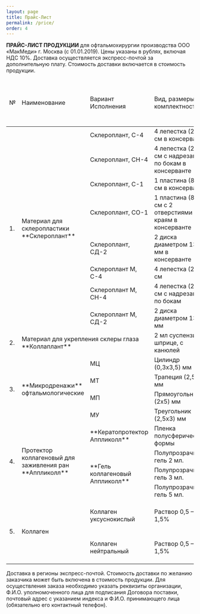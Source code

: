 ```yaml
---
layout: page
title: Прайс-Лист
permalink: /price/
order: 4
---
```



**ПРАЙС-ЛИСТ ПРОДУКЦИИ** для офтальмохирургии производства ООО «МакМеди» г. Москва (с 01.01.2019).
Цены указаны в рублях, включая НДС 10%. Доставка осуществляется экспресс-почтой за дополнительную плату. Стоимость доставки включается в стоимость продукции.

<table class="table table-bordered table-rounded">
	<thead> 
		<tr>
			<td>№</td>
			<td>Наименование</td>
			<td>Вариант Исполнения</td>
			<td>Вид, размеры, комплектность</td>
			<td>Вид упаковки</td>
			<td>Цена при заказе от 1 до 10 шт.</td>
			<td>Цена при заказе от 11 до 30 шт.</td>
			<td>Цена при заказе 31 шт. и более</td>
		</tr>
	</thead> 
	<tbody>
		<tr>
			<td rowspan="8">1.</td>
			<td rowspan="8" markdown="span">Материал для склеропластики **Склероплант**</td>
			<td>Склероплант, С-4</td>
			<td>4 лепестка (2х1) см в консерванте</td>
			<td>флакон</td>
			<td>1250-00</td>
			<td>1150-00</td>
			<td>1100-00</td>
		</tr>
		<tr>
			<td>Склероплант, СН-4</td>
			<td>4 лепестка (2х1) см с надрезами по бокам в консерванте</td>
			<td>флакон</td>
			<td>1250-00</td>
			<td>1150-00</td>
			<td>1100-00</td>
		</tr>
		<tr>
			<td>Склероплант, С-1</td>
			<td>1 пластина (8х1) см в консерванте</td>
			<td>флакон</td>
			<td>1250-00</td>
			<td>1150-00</td>
			<td>1100-00</td>
		</tr>
		<tr>
			<td>Склероплант, СО-1</td>
			<td>1 пластина (8х1) см с 2 отверстиями по краям в консерванте</td>
			<td>флакон</td>
			<td>1250-00</td>
			<td>1150-00</td>
			<td>1100-00</td>
		</tr>
		<tr>
			<td>Склероплант, СД-2</td>
			<td>2 диска диаметром 13 мм в консерванте</td>
			<td>флакон</td>
			<td>1250-00</td>
			<td>1150-00</td>
			<td>1100-00</td>
		</tr>
		<tr>
			<td>Склероплант М, С-4</td>
			<td>4 лепестка (2х1) см</td>
			<td>полимерная упаковка<br /></td>
			<td>1250-00</td>
			<td>1150-00</td>
			<td>1100-00</td>
		</tr>
		<tr>
			<td>Склероплант М, СН-4</td>
			<td>4 лепестка (2х1) см с надрезами по бокам</td>
			<td>полимерная упаковка<br /></td>
			<td>1250-00</td>
			<td>1150-00</td>
			<td>1100-00</td>
		</tr>
		<tr>
			<td>Склероплант М, СД-2</td>
			<td>2 диска диаметром 13 мм</td>
			<td>полимерная упаковка<br /></td>
			<td>1250-00</td>
			<td>1150-00</td>
			<td>1100-00</td>
		</tr>
		<tr>
			<td>2.</td>
			<td colspan="2" markdown="span">Материал для укрепления склеры глаза **Коллаплант**</td>
			<td>2 мл суспензии в шприце, с канюлей</td>
			<td>Шприц в полимерной упак.</td>
			<td>1750-00</td>
			<td>1500-00</td>
			<td>1300-00</td>
		</tr>
		<tr>
			<td rowspan="4">3.</td>
			<td rowspan="4" markdown="span">**Микродренажи** офтальмологические</td>
			<td>МЦ</td>
			<td>Цилиндр (0,3х3,5) мм</td>
			<td>полимерная упаковке</td>
			<td>1100-00</td>
			<td>1060-00</td>
			<td>1000-00</td>
		</tr>
		<tr>
			<td>МТ</td>
			<td>Трапеция (2,5х5) мм</td>
			<td>полимерная упаковка</td>
			<td>1100-00</td>
			<td>1060-00</td>
			<td>1000-00</td>
		</tr>
		<tr>
			<td>МП</td>
			<td>Прямоугольник (2х5) мм</td>
			<td>полимерная упаковка</td>
			<td>1100-00</td>
			<td>1060-00</td>
			<td>1000-00</td>
		</tr>
		<tr>
			<td>МУ</td>
			<td>Треугольник (2,5х3) мм</td>
			<td>полимерная упаковка</td>
			<td>1100-00</td>
			<td>1060-00</td>
			<td>1000-00</td>
		</tr>
		<tr>
			<td rowspan="4">4.</td>
			<td rowspan="4" markdown="span">Протектор коллагеновый для заживления ран **Аппликолл**</td>
			<td markdown="span"> **Кератопротектор Аппликолл** </td>
			<td>Пленка полусферической формы</td>
			<td>Флакон или полимерный контейнер</td>
			<td>500-00</td>
			<td>450-00</td>
			<td>400-00</td>
		</tr>
		<tr>
			<td markdown="span" rowspan="3"> **Гель коллагеновый Аппликолл** </td>
			<td>Полупрозрачный гель 2 мл.</td>
			<td rowspan="3">Шприц или флакон полимерный</td>
			<td>750-00</td>
			<td>720-00</td>
			<td>690-00</td>
		</tr>
		<tr>
			<td>Полупрозрачный гель 3 мл.</td>
			<td>850-00</td>
			<td>800-00</td>
			<td>760-00</td>
		</tr>
		<tr>
			<td>Полупрозрачный гель 5 мл.</td>
			<td>990-00</td>
			<td>960-00</td>
			<td>930-00</td>
		</tr>
		<tr>
			<td rowspan="2">5.</td>
			<td rowspan="2">Коллаген</td>
			<td>Коллаген уксуснокислый</td>
			<td>Раствор 0,5 – 1,5%</td>
			<td>Стеклянная или полимерная тара</td>
			<td colspan="3">договорная</td>
		</tr>
		<tr>
			<td>Коллаген нейтральный</td>
			<td>Раствор 0,5 – 1,5%</td>
			<td>Стеклянная или полимерная тара</td>
			<td colspan="3">договорная</td>
		</tr>
	</tbody>
</table>

Доставка в регионы экспресс-почтой. Стоимость доставки по желанию заказчика может быть включена в стоимость продукции. Для осуществления заказа необходимо указать реквизиты организации, Ф.И.О. уполномоченного лица для подписания Договора поставки, почтовый адрес с указанием индекса и Ф.И.О. принимающего лица (обязательно его контактный телефон).
